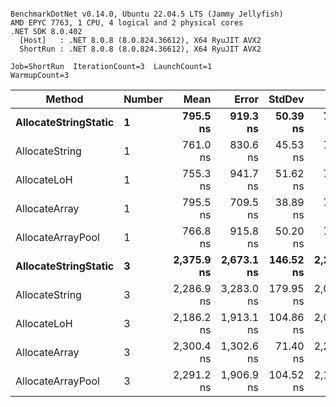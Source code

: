 ```

BenchmarkDotNet v0.14.0, Ubuntu 22.04.5 LTS (Jammy Jellyfish)
AMD EPYC 7763, 1 CPU, 4 logical and 2 physical cores
.NET SDK 8.0.402
  [Host]   : .NET 8.0.8 (8.0.824.36612), X64 RyuJIT AVX2
  ShortRun : .NET 8.0.8 (8.0.824.36612), X64 RyuJIT AVX2

Job=ShortRun  IterationCount=3  LaunchCount=1  
WarmupCount=3  

```
| Method               | Number | Mean       | Error      | StdDev    | Min        | Max        | Gen0   | Gen1   | Allocated |
|--------------------- |------- |-----------:|-----------:|----------:|-----------:|-----------:|-------:|-------:|----------:|
| **AllocateStringStatic** | **1**      |   **795.5 ns** |   **919.3 ns** |  **50.39 ns** |   **738.6 ns** |   **834.4 ns** | **0.0124** | **0.0114** |   **1.02 KB** |
| AllocateString       | 1      |   761.0 ns |   830.6 ns |  45.53 ns |   727.4 ns |   812.8 ns | 0.0124 | 0.0114 |   1.02 KB |
| AllocateLoH          | 1      |   755.3 ns |   941.7 ns |  51.62 ns |   703.0 ns |   806.2 ns | 0.0124 | 0.0114 |   1.02 KB |
| AllocateArray        | 1      |   795.5 ns |   709.5 ns |  38.89 ns |   762.8 ns |   838.5 ns | 0.0124 | 0.0114 |   1.02 KB |
| AllocateArrayPool    | 1      |   766.8 ns |   915.8 ns |  50.20 ns |   713.4 ns |   813.0 ns | 0.0124 | 0.0114 |   1.02 KB |
| **AllocateStringStatic** | **3**      | **2,375.9 ns** | **2,673.1 ns** | **146.52 ns** | **2,211.7 ns** | **2,493.4 ns** | **0.0343** | **0.0305** |   **3.07 KB** |
| AllocateString       | 3      | 2,286.9 ns | 3,283.0 ns | 179.95 ns | 2,081.2 ns | 2,415.4 ns | 0.0343 | 0.0305 |   3.07 KB |
| AllocateLoH          | 3      | 2,186.2 ns | 1,913.1 ns | 104.86 ns | 2,068.5 ns | 2,269.8 ns | 0.0343 | 0.0305 |   3.07 KB |
| AllocateArray        | 3      | 2,300.4 ns | 1,302.6 ns |  71.40 ns | 2,218.4 ns | 2,348.8 ns | 0.0343 | 0.0305 |   3.07 KB |
| AllocateArrayPool    | 3      | 2,291.2 ns | 1,906.9 ns | 104.52 ns | 2,180.8 ns | 2,388.6 ns | 0.0343 | 0.0305 |   3.07 KB |
